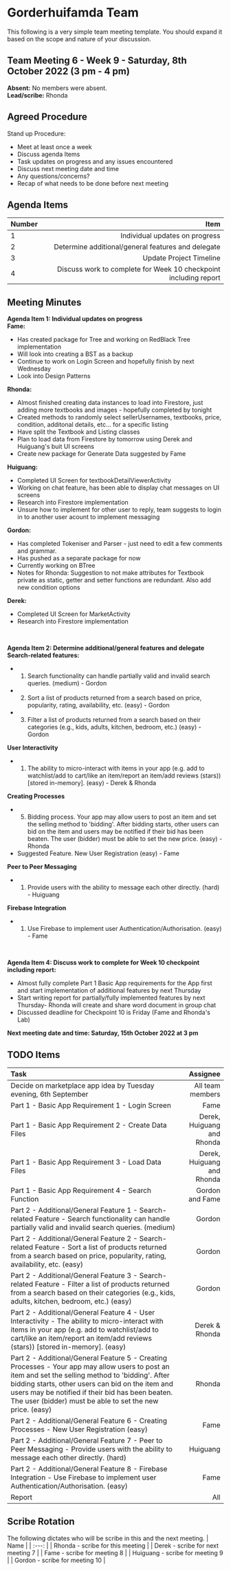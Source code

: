 # Gorderhuifamda Team
This following is a very simple team meeting template. You should expand it based on the scope and nature of your discussion.

## Team Meeting 6 - Week 9 - Saturday, 8th October 2022 (3 pm - 4 pm)
**Absent:**
No members were absent.
<br>
**Lead/scribe:** Rhonda

## Agreed Procedure
Stand up Procedure:
- Meet at least once a week 
- Discuss agenda Items
- Task updates on progress and any issues encountered
- Discuss next meeting date and time
- Any questions/concerns?
- Recap of what needs to be done before next meeting

## Agenda Items
| Number | Item |
| :--- | ---: |
| 1 | Individual updates on progress |
| 2 | Determine additional/general features and delegate |
| 3 | Update Project Timeline |
| 4 | Discuss work to complete for Week 10 checkpoint including report |

## Meeting Minutes
**Agenda Item 1: Individual updates on progress**
<br>
**Fame:**
- Has created package for Tree and working on RedBlack Tree implementation
- Will look into creating a BST as a backup
- Continue to work on Login Screen and hopefully finish by next Wednesday
- Look into Design Patterns

**Rhonda:**
- Almost finished creating data instances to load into Firestore, just adding more textbooks and images - hopefully completed by tonight
- Created methods to randomly select sellerUsernames, textbooks, price, condition, additonal details, etc... for a specific listing
- Have split the Textbook and Listing classes
- Plan to load data from Firestore by tomorrow using Derek and Huiguang's buit UI screens
- Create new package for Generate Data suggested by Fame

**Huiguang:**
- Completed UI Screen for textbookDetailViewerActivity
- Working on chat feature, has been able to display chat messages on UI screens
- Research into Firestore implementation
- Unsure how to implement for other user to reply, team suggests to login in to another user acount to implement messaging

**Gordon:**
- Has completed Tokeniser and Parser - just need to edit a few comments and grammar.
- Has pushed as a separate package for now
- Currently working on BTree
- Notes for Rhonda: Suggestion to not make attributes for Textbook private as static, getter and setter functions are redundant. Also add new condition options

**Derek:**
- Completed UI Screen for MarketActivity
- Research into Firestore implementation
<br>

**Agenda Item 2: Determine additional/general features and delegate** 
<br>
**Search-related features:**
- 1. Search functionality can handle partially valid and invalid search queries. (medium) - Gordon
- 2. Sort a list of products returned from a search based on price, popularity, rating, availability, etc.
(easy) - Gordon
- 3. Filter a list of products returned from a search based on their categories (e.g., kids, adults, kitchen,
bedroom, etc.) (easy) - Gordon

**User Interactivity**
- 1. The ability to micro-interact with items in your app (e.g. add to watchlist/add to cart/like an
item/report an item/add reviews (stars)) [stored in-memory]. (easy) - Derek & Rhonda

**Creating Processes**
- 5. Bidding process. Your app may allow users to post an item and set the selling method to 'bidding'.
After bidding starts, other users can bid on the item and users may be notified if their bid has been
beaten. The user (bidder) must be able to set the new price. (easy) - Rhonda
- Suggested Feature. New User Registration (easy) - Fame

**Peer to Peer Messaging**
- 1. Provide users with the ability to message each other directly. (hard) - Huiguang

**Firebase Integration**
- 1. Use Firebase to implement user Authentication/Authorisation. (easy) - Fame
<br>

**Agenda Item 4: Discuss work to complete for Week 10 checkpoint including report:**
- Almost fully complete Part 1 Basic App requirements for the App first and start implementation of additional features by next Thursday
- Start writing report for partially/fully implemented features by next Thursday- Rhonda will create and share word document in group chat
- Discussed deadline for Checkpoint 10 is Friday (Fame and Rhonda's Lab)

**Next meeting date and time: Saturday, 15th October 2022 at 3 pm**

## TODO Items
| Task | Assignee |
| :--- | ---: |
| Decide on marketplace app idea by Tuesday evening, 6th September | All team members | 
| Part 1 - Basic App Requirement 1 - Login Screen | Fame |
| Part 1 - Basic App Requirement 2 - Create Data Files | Derek, Huiguang and Rhonda |
| Part 1 - Basic App Requirement 3 - Load Data Files | Derek, Huiguang and Rhonda |
| Part 1 - Basic App Requirement 4 - Search Function | Gordon and Fame |
| Part 2 - Additional/General Feature 1 - Search-related Feature - Search functionality can handle partially valid and invalid search queries. (medium) | Gordon |
| Part 2 - Additional/General Feature 2 - Search-related Feature - Sort a list of products returned from a search based on price, popularity, rating, availability, etc. (easy) | Gordon |
| Part 2 - Additional/General Feature 3 - Search-related Feature - Filter a list of products returned from a search based on their categories (e.g., kids, adults, kitchen, bedroom, etc.) (easy) | Gordon |
| Part 2 - Additional/General Feature 4 - User Interactivity - The ability to micro-interact with items in your app (e.g. add to watchlist/add to cart/like an item/report an item/add reviews (stars)) [stored in-memory]. (easy) | Derek & Rhonda |
| Part 2 - Additional/General Feature 5 - Creating Processes - Your app may allow users to post an item and set the selling method to 'bidding'. After bidding starts, other users can bid on the item and users may be notified if their bid has been beaten. The user (bidder) must be able to set the new price. (easy) |  Rhonda |
| Part 2 - Additional/General Feature 6 - Creating Processes - New User Registration (easy) | Fame |
| Part 2 - Additional/General Feature 7 - Peer to Peer Messaging - Provide users with the ability to message each other directly. (hard) | Huiguang |
| Part 2 - Additional/General Feature 8 - Firebase Integration - Use Firebase to implement user Authentication/Authorisation. (easy) | Fame |
| Report | All |

## Scribe Rotation
The following dictates who will be scribe in this and the next meeting.
| Name |
| :---: |
| Rhonda - scribe for this meeting |
| Derek - scribe for next meeting 7 |
| Fame - scribe for meeting 8 | 
| Huiguang - scribe for meeting 9 | 
| Gordon - scribe for meeting 10 | 
